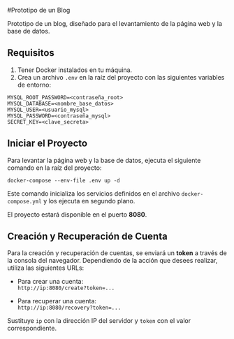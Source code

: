 #Prototipo de un Blog

Prototipo de un blog, diseñado para el levantamiento de la página web y la base de datos.

## Requisitos

1. Tener Docker instalados en tu máquina.
2. Crea un archivo `.env` en la raíz del proyecto con las siguientes variables de entorno:

```
MYSQL_ROOT_PASSWORD=<contraseña_root>  
MYSQL_DATABASE=<nombre_base_datos>  
MYSQL_USER=<usuario_mysql>  
MYSQL_PASSWORD=<contraseña_mysql>  
SECRET_KEY=<clave_secreta>  
```

## Iniciar el Proyecto

Para levantar la página web y la base de datos, ejecuta el siguiente comando en la raíz del proyecto:

```docker-compose --env-file .env up -d```

Este comando inicializa los servicios definidos en el archivo `docker-compose.yml` y los ejecuta en segundo plano.

El proyecto estará disponible en el puerto **8080**.

## Creación y Recuperación de Cuenta

Para la creación y recuperación de cuentas, se enviará un **token** a través de la consola del navegador. Dependiendo de la acción que desees realizar, utiliza las siguientes URLs:

- Para crear una cuenta:  
  ```http://ip:8080/create?token=...```

- Para recuperar una cuenta:  
  ```http://ip:8080/recovery?token=...```

Sustituye `ip` con la dirección IP del servidor y `token` con el valor correspondiente.
